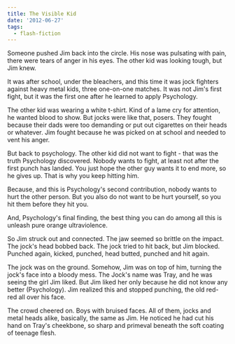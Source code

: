 ```yaml
---
title: The Visible Kid
date: '2012-06-27'
tags:
  - flash-fiction
---
```


Someone pushed Jim back into the circle. His nose was pulsating with pain, there
were tears of anger in his eyes. The other kid was looking tough, but Jim knew.

<!-- truncate -->

It was after school, under the bleachers, and this time it was jock fighters
against heavy metal kids, three one-on-one matches. It was not Jim's first
fight, but it was the first one after he learned to apply Psychology.

The other kid was wearing a white t-shirt. Kind of a lame cry for attention, he
wanted blood to show. But jocks were like that, posers. They fought because
their dads were too demanding or put out cigarettes on their heads or whatever.
Jim fought because he was picked on at school and needed to vent his anger.

But back to psychology. The other kid did not want to fight - that was the truth
Psychology discovered. Nobody wants to fight, at least not after the first punch
has landed. You just hope the other guy wants it to end more, so he gives up.
That is why you keep hitting him.

Because, and this is Psychology's second contribution, nobody wants to hurt the
other person. But you also do not want to be hurt yourself, so you hit them
before they hit you.

And, Psychology's final finding, the best thing you can do among all this is
unleash pure orange ultraviolence.

So Jim struck out and connected. The jaw seemed so brittle on the impact. The
jock's head bobbed back. The jock tried to hit back, but Jim blocked. Punched
again, kicked, punched, head butted, punched and hit again.

The jock was on the ground. Somehow, Jim was on top of him, turning the jock's
face into a bloody mess. The Jock's name was Tray, and he was seeing the girl
Jim liked. But Jim liked her only because he did not know any better
(Psychology). Jim realized this and stopped punching, the old red-red all over
his face.

The crowd cheered on. Boys with bruised faces. All of them, jocks and metal
heads alike, basically, the same as Jim. He noticed he had cut his hand on
Tray's cheekbone, so sharp and primeval beneath the soft coating of teenage
flesh.

